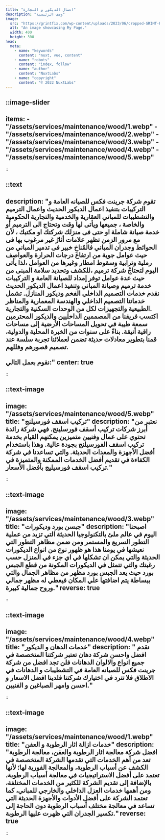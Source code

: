 ```yaml
---
title: "اعمال الديكور و النجارة"
description: "وصف الرئيسية"
image:
  src: "https://grintfix.com/wp-content/uploads/2023/06/cropped-GRINT-FIX--e1690822820604.png"
  alt: "An image showcasing My Page."
  width: 400
  height: 300
head:
  meta:
    - name: "keywords"
      content: "nuxt, vue, content"
    - name: "robots"
      content: "index, follow"
    - name: "author"
      content: "NuxtLabs"
    - name: "copyright"
      content: "© 2022 NuxtLabs"
---
```


::image-slider
---
items: 
    - "/assets/services/maintenance/wood/1.webp"
    - "/assets/services/maintenance/wood/2.webp"
    - "/assets/services/maintenance/wood/3.webp"
    - "/assets/services/maintenance/wood/4.webp"
    - "/assets/services/maintenance/wood/5.webp"
---
::


::text
---
description: "تقوم شركة جرينت فكس للصيانه العامة و التركيبات بتنفيذ اعمال الديكور الحديث واعمال الترميم والتشطيبات للمباني العقارية والخدمية والتجارية الحكومية والخاصة ، جميعها ويأتى لها وقت وتحتاج الى الترميم أو خدمة صيانة شاملة او حتى فى منزلك شركتك او مكتبك ، لأن مع مرور الزمن تظهر علامات أثارُ غير مرغوب بها فى الحوائط وجدران المباني فالمُناخِ خبير فى تدمير المباني من حيث عوامل جوية من ارتفاع درجات الحرارة والعواصف رملية وترابية وسقوط امطار وغيرها من العوامل ،لذا يأتى اليوم لتحتاجُ شركة ترميم ،للكشف وتحديد سلامة المبنى من حيث عدة عوامل توفر إمداد للصيانة العامة و التركيبات خدمة ترميم وصيانة المباني وتنفيذ اعمال الديكور الحديث نقدم خدمات التصميم الداخلي الفخم وديكور المنازل. تشمل خدماتنا التصميم الداخلي والهندسة المعمارية والمناظر الطبيعية والتجهيزات لكل من الوحدات السكنية والتجارية.<br />
اكتسب فريقنا من المصممين الداخليين والديكور المحترمين سمعة طيبة في تحويل المساحات الأرضية إلى مساحات راقية أنيقة. بناءً على سنوات من الخبرة المحلية والدولية، قمنا بتطوير معادلات حديثة تضمن لعملائنا تجربة سلسة عند تصميم قصورهم وفللهم.<br /><br />
نقوم بعمل التالي:"
center: true
---
::

::text-image
---
image: "/assets/services/maintenance/wood/5.webp"
title: "تركيب اسقف فورسيلنج"
description: "نعتبر من أبرز شركات تركيب أسقف فورسلينج. فهي شركة رائدة تحتوي على عمال وفنيين متميزين يمكنهم القيام بخدمة تركيب اسقف الفورسيلنج بجودة عالية. وهذا باستخدام أفضل الأجهزة والمعدات الحديثة. والتي تساعدنا في شركة الكفاءة في تقديم أفضل الخدمات الممكنة والمتميزة في تركيب اسقف فورسيليج بأفضل الأسعار."
---
::


::text-image
---
image: "/assets/services/maintenance/wood/3.webp"
title: "جبسن بورد وديكورات"
description: "اصبحنا اليوم في عالم ملئ بالتكنولوجيا الحديثة التي تزيد من عملية التطور السريع والمستمر ومن ضمن مظاهر التطور التي نعيشها في يومنا هذا هو ظهور نوع من انواع الديكورات الحديثة والتي يمكن ان تشكلها في اي جزء في المنزل حسب رغبتك والتي تتمثل في الديكورات المكونة من قطع الجبس بورد حيث يعد الجبس بورد مظهر من مظاهر الجمال والتي ببساطة يتم اضافتها علي المكان فيعطي له مظهر جمالي وروح جمالية كبيرة."
reverse: true
---
::


::text-image
---
image: "/assets/services/maintenance/wood/4.webp"
title: "خدمات الدهان و الديكور"
description: " نقدم  افضل واحسن شركة دهان تعتبر شركتنا المتخصصة في جميع انواع والالوان الدهانات فلن تجد  افضل من شركة جرينت فكس للصيانه العامة في التشطيبات و الدهانات في الاطلاق فلا تترد في اختيارك شركتنا فلدينا افضل الاسعار و احسن وامهر  الصباغين و الفنيين."
---
::


::text-image
---
image: "/assets/services/maintenance/wood/1.webp"
title: "خدمات ازالة اثار الرطوبة و العفن"
description: "افضل شركة معالجة اثار الرطوبة والعفن، معالجة الرطوبة تعد من أهم الخدمات التي تقدمها الشركة المتخصصة في الكشف عن أسباب الرطوبة، والمعالجة الفورية لها؛ لأنها تعتمد على أفضل الاستراتيجيات في معالجة أسباب الرطوبة، بالإضافة إلى تقديم الشركة للكثير من الخدمات المختلفة، ومن أهمها خدمات العزل الداخلي والخارجي للمباني، كما تعتمد الشركة على أفضل الأدوات والأجهزة الحديثة التي تساعد في معالجة مختلف أسباب الرطوبة دون الحاجة إلى تكسير الجدران التي ظهرت عليها الرطوبة."
reverse: true
---
::